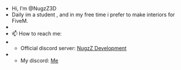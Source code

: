 - Hi, I’m @NugzZ3D
- Daily im a student , and in my free time i prefer to make interiors for FiveM.
-
- 📫 How to reach me:
 - - Official discord server: [NugzZ Development](https://discord.gg/33tGaHK2Fb)
 - - My discord: [Me](https://discordapp.com/users/439873789354967050)


<!---
NugzZ3D/NugzZ3D is a ✨ special ✨ repository because its `README.md` (this file) appears on your GitHub profile.
You can click the Preview link to take a look at your changes.
--->
